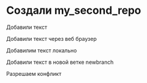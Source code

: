 # Создали my_second_repo

Добавили текст

Добавили текст через веб браузер


Добавилим текст локально

Добавили текст в новой ветке newbranch

Разрешаем конфликт
